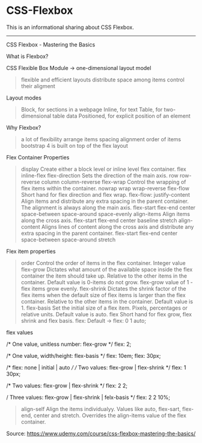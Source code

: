 # CSS-Flexbox
This is an informational sharing about CSS Flexbox.

***********************************************************************************************************************************

CSS Flexbox - Mastering the Basics

What is Flexbox?

CSS Flexible Box Module -> one-dimensional layout model

> flexible and efficient layouts
> distribute space among items
> control their aligment

Layout modes

> Block, for sections in a webpage
> Inline, for text
> Table, for two-dimensional table data
> Positioned, for explicit position of an element

Why Flexbox?

> a lot of flexibility
> arrange items
> spacing
> alignment
> order of items
> bootstrap 4 is built on top of the flex layout

Flex Container Properties

> display
  Create either a block level or inline level flex container.
  > flex
  > inline-flex
> flex-direction
  Sets the direction of the main axis.
  > row
  > row-reverse
  > column
  > column-reverse
> flex-wrap
  Control the wrapping of flex items within the container.
  > nowrap
  > wrap
  > wrap-reverse
> flex-flow
  Short hand for flex direction and flex wrap.
  flex-flow: <flex-direction> <flex-wrap>
> justify-content
  Align items and distribute any extra spacing in the parent container.
  The alignment is always along the main axis.
  > flex-start
  > flex-end
  > center
  > space-between
  > space-around
  > space-evenly
> align-items
  Align items along the cross axis.
  > flex-start
  > flex-end
  > center
  > baseline
  > stretch
> align-content
  Aligns lines of content along the cross axis and distribute any extra spacing in the parent container.
  > flex-start
  > flex-end
  > center
  > space-between
  > space-around
  > stretch
  
  Flex item properties
  
  > order
    Control the order of items in the flex container.
    Integer value
  > flex-grow
    Dictates what amount of the available space inside the flex container the item should take up.
    Relative to the other items in the container.
    Default value is 0-items do not grow.
    flex-grow value of 1 - flex items grow evenly.
  > flex-shrink
    Dictates the shrink factor of the flex items when the default size of flex items is larger than the flex container.
    Relative to the other items in the container.
    Default value is 1.
  > flex-basis
    Set the initial size of a flex item.
    Pixels, percentages or relative units.
    Default value is auto.
  > flex
    Short hand for flex grow, flex shrink and flex basis.
  flex: <flex-grow> <flex-shrink> <flex-basis>
  Default -> flex: 0 1 auto;
  
  flex values
  
  /* One value, unitless number: flex-grow */
  flex: 2;
  
  /* One value, width/height: flex-basis */
  flex: 10em;
  flex: 30px;
  
  /* flex: none | initial | auto */
  /* Two values: flex-grow | flex-shrink */
  flex: 1 30px;
  
  /* Two values: flex-grow | flex-shrink */
  flex: 2 2;
  
  / Three values: flex-grow | flex-shrink | felx-basis */
  flex: 2 2 10%;
  
  > align-self
    Align the items individualyy.
    Values like auto, flex-sart, flex-end, center and stretch.
    Overrides the align-items value of the flex container.
  

Source: https://www.udemy.com/course/css-flexbox-mastering-the-basics/
        







